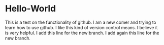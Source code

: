 # Hello-World
This is a test on the functionality of github.
I am a new comer and trying to learn how to use github.
I like this kind of version control means.
I believe it is very helpful.
I add this line for the new branch.
I add again this line for the new branch.
